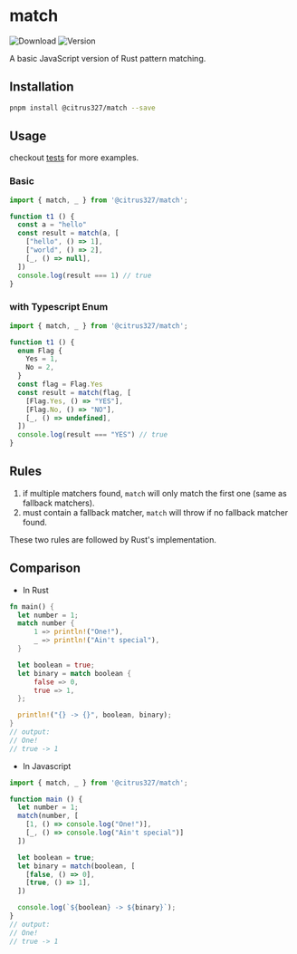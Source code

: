 # match

![Download](https://img.shields.io/npm/dw/@citrus327/match)
![Version](https://img.shields.io/npm/v/@citrus327/match)

A basic JavaScript version of Rust pattern matching.

## Installation

```sh
pnpm install @citrus327/match --save
```

## Usage
checkout [tests](https://github.com/citrus327/match/blob/main/test/index.test.ts) for more examples.

### Basic

```ts
import { match, _ } from '@citrus327/match';

function t1 () {
  const a = "hello"
  const result = match(a, [
    ["hello", () => 1],
    ["world", () => 2],
    [_, () => null],
  ])
  console.log(result === 1) // true
}
```

### with Typescript Enum

```ts
import { match, _ } from '@citrus327/match';

function t1 () {
  enum Flag {
    Yes = 1,
    No = 2,
  }
  const flag = Flag.Yes
  const result = match(flag, [
    [Flag.Yes, () => "YES"],
    [Flag.No, () => "NO"],
    [_, () => undefined],
  ])
  console.log(result === "YES") // true
}
```

## Rules

1. if multiple matchers found, `match` will only match the first one (same as fallback matchers).
2. must contain a fallback matcher, `match` will throw if no fallback matcher found.

These two rules are followed by Rust's implementation.


## Comparison
* In Rust
```rust
fn main() {
  let number = 1;
  match number {
      1 => println!("One!"),
      _ => println!("Ain't special"),
  }

  let boolean = true;
  let binary = match boolean {
      false => 0,
      true => 1,
  };

  println!("{} -> {}", boolean, binary);
}
// output: 
// One!
// true -> 1
```

* In Javascript
```js
import { match, _ } from '@citrus327/match';

function main () {
  let number = 1;
  match(number, [
    [1, () => console.log("One!")],
    [_, () => console.log("Ain't special")]
  ])

  let boolean = true;
  let binary = match(boolean, [
    [false, () => 0],
    [true, () => 1],
  ])

  console.log(`${boolean} -> ${binary}`);
}
// output: 
// One!
// true -> 1
```





